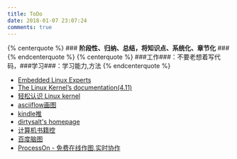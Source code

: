 ```yaml
---
title: ToDo
date: 2018-01-07 23:07:24
comments: true
---
```


{% centerquote %} ### __阶段性、归纳、总结，将知识点、系统化、章节化__ ### {% endcenterquote %}
{% centerquote %} ###工作###：不要老想着写代码，###学习###：学习能力,方法 {% endcenterquote %}

* [Embedded Linux Experts](http://elixir.free-electrons.com/linux/latest/source)
* [The Linux Kernel’s documentation(4.11)](https://www.kernel.org/doc/html/v4.11/index.html)
* [轻松认识 Linux kernel](http://www.bricktou.com/)
* [asciiflow画图](http://asciiflow.com/)
* [kindle推](http://www.kindlepush.com/main)
* [dirtysalt's homepage](https://dirtysalt.github.io/html/index.html)
* [计算机书籍控](http://bestcbooks.com/)
* [百度脑图](http://naotu.baidu.com/)
* [ProcessOn - 免费在线作图,实时协作](https://www.processon.com/)

